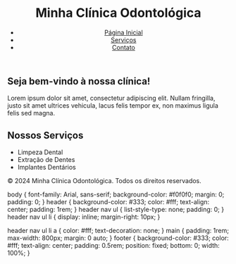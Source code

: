 <!DOCTYPE html>
<html lang="pt-BR">
<head>
    <meta charset="UTF-8">
    <meta name="viewport" content="width=device-width, initial-scale=1.0">
    <title>Minha Página</title>
    <link rel="stylesheet" href="styles.css">
</head>
<body>
    <header>
        <h1>Minha Clínica Odontológica</h1>
        <nav>
            <ul>
                <li><a href="#">Página Inicial</a></li>
                <li><a href="#">Serviços</a></li>
                <li><a href="#">Contato</a></li>
            </ul>
        </nav>
    </header>
    <main>
        <section>
            <h2>Seja bem-vindo à nossa clínica!</h2>
            <p>Lorem ipsum dolor sit amet, consectetur adipiscing elit. Nullam fringilla, justo sit amet ultrices vehicula, lacus felis tempor ex, non maximus ligula felis sed magna.</p>
        </section>
        <section>
            <h2>Nossos Serviços</h2>
            <ul>
                <li>Limpeza Dental</li>
                <li>Extração de Dentes</li>
                <li>Implantes Dentários</li>
            </ul>
        </section>
    </main>
    <footer>
        <p>&copy; 2024 Minha Clínica Odontológica. Todos os direitos reservados.</p>
    </footer>
</body>
</html>
body {
    font-family: Arial, sans-serif;
    background-color: #f0f0f0;
    margin: 0;
    padding: 0;
}
header {
    background-color: #333;
    color: #fff;
    text-align: center;
    padding: 1rem;
}
header nav ul {
    list-style-type: none;
    padding: 0;
}
header nav ul li {
    display: inline;
    margin-right: 10px;
}

header nav ul li a {
    color: #fff;
    text-decoration: none;
}
main {
    padding: 1rem;
    max-width: 800px;
    margin: 0 auto;
}
footer {
    background-color: #333;
    color: #fff;
    text-align: center;
    padding: 0.5rem;
    position: fixed;
    bottom: 0;
    width: 100%;
}

